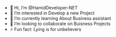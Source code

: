 - 👋 Hi, I’m @HamidDeveloper-NET
- 👀 I’m interested in Develop a new Project
- 🌱 I’m currently learning About Business assistant
- 💞️ I’m looking to collaborate on Buisness Projects
- ⚡ Fun fact: Lying is for unbelievers

<!---
HamidDeveloper-NET/HamidDeveloper-NET is a ✨ special ✨ repository because its `README.md` (this file) appears on your GitHub profile.
You can click the Preview link to take a look at your changes.
--->
